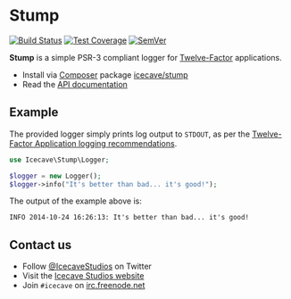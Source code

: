 # Stump

[![Build Status]](https://travis-ci.org/IcecaveStudios/stump)
[![Test Coverage]](https://coveralls.io/r/IcecaveStudios/stump?branch=develop)
[![SemVer]](http://semver.org)

**Stump** is a simple PSR-3 compliant logger for [Twelve-Factor](http://12factor.net/) applications.

* Install via [Composer](http://getcomposer.org) package [icecave/stump](https://packagist.org/packages/icecave/stump)
* Read the [API documentation](http://icecavestudios.github.io/stump/artifacts/documentation/api/)

## Example

The provided logger simply prints log output to `STDOUT`, as per the [Twelve-Factor Application logging recommendations](http://12factor.net/logs).

```php
use Icecave\Stump\Logger;

$logger = new Logger();
$logger->info("It's better than bad... it's good!");
```

The output of the example above is:

```
INFO 2014-10-24 16:26:13: It's better than bad... it's good!
```

## Contact us

* Follow [@IcecaveStudios](https://twitter.com/IcecaveStudios) on Twitter
* Visit the [Icecave Studios website](http://icecave.com.au)
* Join `#icecave` on [irc.freenode.net](http://webchat.freenode.net?channels=icecave)

<!-- references -->
[Build Status]: http://img.shields.io/travis/IcecaveStudios/stump/develop.svg?style=flat-square
[Test Coverage]: http://img.shields.io/coveralls/IcecaveStudios/stump/develop.svg?style=flat-square
[SemVer]: http://img.shields.io/:semver-0.3.0-yellow.svg?style=flat-square
